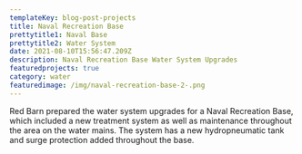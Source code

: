 ```yaml
---
templateKey: blog-post-projects
title: Naval Recreation Base
prettytitle1: Naval Base
prettytitle2: Water System
date: 2021-08-10T15:56:47.209Z
description: Naval Recreation Base Water System Upgrades
featuredprojects: true
category: water
featuredimage: /img/naval-recreation-base-2-.png
---
```

Red Barn prepared the water system upgrades for a Naval Recreation Base, which included a new treatment system as well as maintenance throughout the area on the water mains. The system has a new hydropneumatic tank and surge protection added throughout the base.